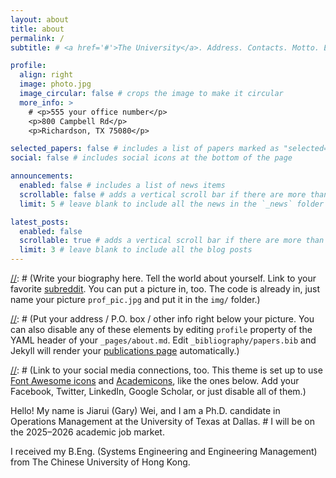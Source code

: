 ```yaml
---
layout: about
title: about
permalink: /
subtitle: # <a href='#'>The University</a>. Address. Contacts. Motto. Etc.

profile:
  align: right
  image: photo.jpg
  image_circular: false # crops the image to make it circular
  more_info: >
    # <p>555 your office number</p>
    <p>800 Campbell Rd</p>
    <p>Richardson, TX 75080</p>

selected_papers: false # includes a list of papers marked as "selected={true}"
social: false # includes social icons at the bottom of the page

announcements:
  enabled: false # includes a list of news items
  scrollable: false # adds a vertical scroll bar if there are more than 3 news items
  limit: 5 # leave blank to include all the news in the `_news` folder

latest_posts:
  enabled: false
  scrollable: true # adds a vertical scroll bar if there are more than 3 new posts items
  limit: 3 # leave blank to include all the blog posts
---
```


[//]: # (Write your biography here. Tell the world about yourself. Link to your favorite [subreddit](http://reddit.com). You can put a picture in, too. The code is already in, just name your picture `prof_pic.jpg` and put it in the `img/` folder.)

[//]: # (Put your address / P.O. box / other info right below your picture. You can also disable any of these elements by editing `profile` property of the YAML header of your `_pages/about.md`. Edit `_bibliography/papers.bib` and Jekyll will render your [publications page](/al-folio/publications/) automatically.)

[//]: # (Link to your social media connections, too. This theme is set up to use [Font Awesome icons](https://fontawesome.com/) and [Academicons](https://jpswalsh.github.io/academicons/), like the ones below. Add your Facebook, Twitter, LinkedIn, Google Scholar, or just disable all of them.)

Hello! My name is Jiarui (Gary) Wei, and I am a Ph.D. candidate in Operations Management at the University of Texas at Dallas. # I will be on the 2025–2026 academic job market.

[//]: # (My research leverages Generative AI and game-theoretic models to enhance managerial decision-making. I pursue two main research streams. The first focuses on probabilistic goods. In this stream, my job market paper examines consumer dynamic responses to the limited-time product sequences, while my Marketing Science paper investigates optimal pricing and probability allocations.)

[//]: # (The second stream focuses on behavioral industrial organization, particularly in service marketing. One working paper designs dynamic contracts for service providers when consumers are influenced by availability bias. Another paper optimizes the rollover policy for unused subcription quota when forgetful customers are served.)

I received my B.Eng. (Systems Engineering and Engineering Management) from The Chinese University of Hong Kong.


